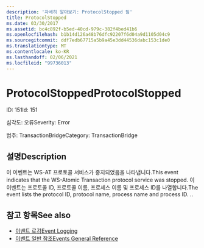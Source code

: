 ```yaml
---
description: '자세히 알아보기: ProtocolStopped 됨'
title: ProtocolStopped
ms.date: 03/30/2017
ms.assetid: bc4c892f-b5ed-40cd-979c-382f4bed41b6
ms.openlocfilehash: b1b14d126a48b76dfc92207f6d04a9d1105d04c9
ms.sourcegitcommit: ddf7edb67715a5b9a45e3dd44536dabc153c1de0
ms.translationtype: MT
ms.contentlocale: ko-KR
ms.lasthandoff: 02/06/2021
ms.locfileid: "99736013"
---
```

# <a name="protocolstopped"></a><span data-ttu-id="996fb-103">ProtocolStopped</span><span class="sxs-lookup"><span data-stu-id="996fb-103">ProtocolStopped</span></span>

<span data-ttu-id="996fb-104">ID: 151</span><span class="sxs-lookup"><span data-stu-id="996fb-104">Id: 151</span></span>  
  
 <span data-ttu-id="996fb-105">심각도: 오류</span><span class="sxs-lookup"><span data-stu-id="996fb-105">Severity: Error</span></span>  
  
 <span data-ttu-id="996fb-106">범주: TransactionBridge</span><span class="sxs-lookup"><span data-stu-id="996fb-106">Category: TransactionBridge</span></span>  
  
## <a name="description"></a><span data-ttu-id="996fb-107">설명</span><span class="sxs-lookup"><span data-stu-id="996fb-107">Description</span></span>  

 <span data-ttu-id="996fb-108">이 이벤트는 WS-AT 프로토콜 서비스가 중지되었음을 나타냅니다.</span><span class="sxs-lookup"><span data-stu-id="996fb-108">This event indicates that the WS-Atomic Transaction protocol service was stopped.</span></span> <span data-ttu-id="996fb-109">이 이벤트는 프로토콜 ID, 프로토콜 이름, 프로세스 이름 및 프로세스 ID를 나열합니다.</span><span class="sxs-lookup"><span data-stu-id="996fb-109">The event lists the protocol ID, protocol name, process name and process ID.</span></span> <span data-ttu-id="996fb-110">.</span><span class="sxs-lookup"><span data-stu-id="996fb-110">.</span></span>  
  
## <a name="see-also"></a><span data-ttu-id="996fb-111">참고 항목</span><span class="sxs-lookup"><span data-stu-id="996fb-111">See also</span></span>

- [<span data-ttu-id="996fb-112">이벤트 로깅</span><span class="sxs-lookup"><span data-stu-id="996fb-112">Event Logging</span></span>](index.md)
- [<span data-ttu-id="996fb-113">이벤트 일반 참조</span><span class="sxs-lookup"><span data-stu-id="996fb-113">Events General Reference</span></span>](events-general-reference.md)
